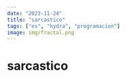 ```yaml
---
date: "2023-11-24"
title: "sarcastico"
tags: ["es", "hydra", "programacion"]
image: img/fractal.png
---
```


# sarcastico